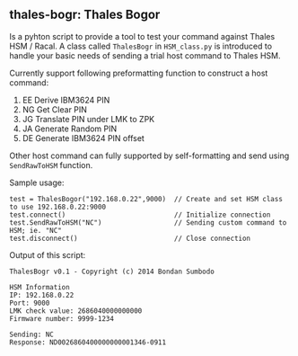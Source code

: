 ## thales-bogr: Thales Bogor

Is a pyhton script to provide a tool to test your command against Thales HSM / Racal. A class called `ThalesBogr` in `HSM_class.py` is introduced to handle your basic needs of sending a trial host command to Thales HSM. 

Currently support following preformatting function to construct a host command:

1. EE Derive IBM3624 PIN
2. NG Get Clear PIN
3. JG Translate PIN under LMK to ZPK
4. JA Generate Random PIN
5. DE Generate IBM3624 PIN offset

Other host command can fully supported by self-formatting and send using `SendRawToHSM` function.

Sample usage:
```
test = ThalesBogor("192.168.0.22",9000)  // Create and set HSM class to use 192.168.0.22:9000
test.connect()                           // Initialize connection
test.SendRawToHSM("NC")                  // Sending custom command to HSM; ie. "NC"
test.disconnect()                        // Close connection

```

Output of this script:
```
ThalesBogr v0.1 - Copyright (c) 2014 Bondan Sumbodo

HSM Information
IP: 192.168.0.22
Port: 9000
LMK check value: 2686040000000000
Firmware number: 9999-1234

Sending: NC
Response: ND0026860400000000001346-0911
```
